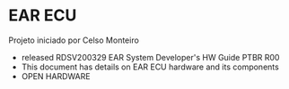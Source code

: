 # EAR ECU
Projeto iniciado por Celso Monteiro

- released RDSV200329 EAR System Developer's HW Guide PTBR R00
- This document has details on EAR ECU hardware and its components
- OPEN HARDWARE

